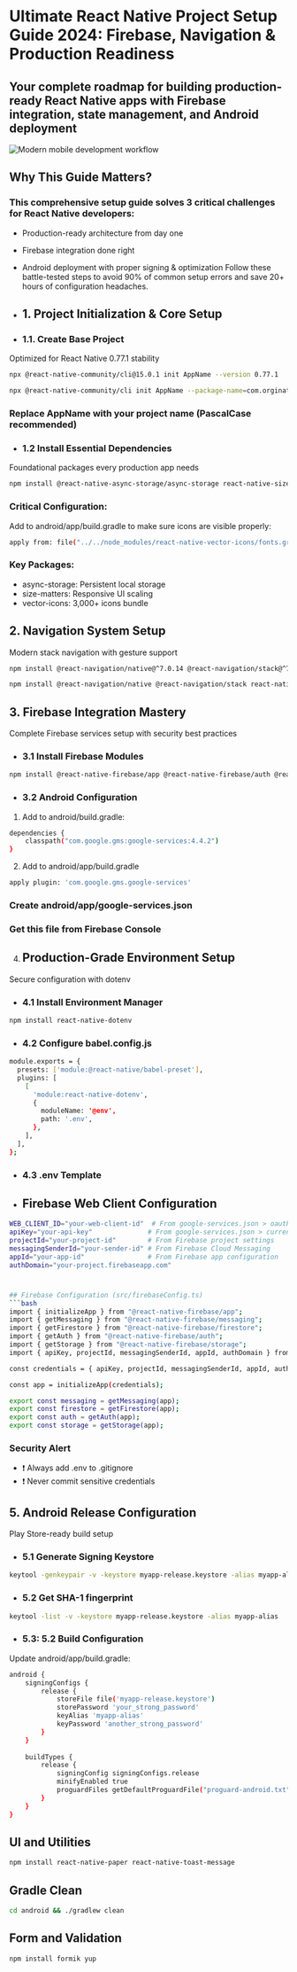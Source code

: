 # Ultimate React Native Project Setup Guide 2024: Firebase, Navigation & Production Readiness
## Your complete roadmap for building production-ready React Native apps with Firebase integration, state management, and Android deployment
![Modern mobile development workflow](https://images.unsplash.com/photo-1555099962-4199c345e5dd?ixlib=rb-1.2.1&auto=format&fit=crop&w=1350&q=80)

## Why This Guide Matters?
### This comprehensive setup guide solves 3 critical challenges for React Native developers:
* Production-ready architecture from day one
* Firebase integration done right
* Android deployment with proper signing & optimization
Follow these battle-tested steps to avoid 90% of common setup errors and save 20+ hours of configuration headaches.

* ## 1. Project Initialization & Core Setup
* ### 1.1. Create Base Project
Optimized for React Native 0.77.1 stability
```bash
npx @react-native-community/cli@15.0.1 init AppName --version 0.77.1
```
```bash
npx @react-native-community/cli init AppName --package-name=com.orgination.appname
```
### Replace AppName with your project name (PascalCase recommended)
* ### 1.2 Install Essential Dependencies
Foundational packages every production app needs
```bash
npm install @react-native-async-storage/async-storage react-native-size-matters react-native-vector-icons
```
### Critical Configuration:
Add to android/app/build.gradle to make sure icons are visible properly:
```bash
apply from: file("../../node_modules/react-native-vector-icons/fonts.gradle")
```
### Key Packages:
* async-storage: Persistent local storage
* size-matters: Responsive UI scaling
* vector-icons: 3,000+ icons bundle

## 2. Navigation System Setup
Modern stack navigation with gesture support
```bash
npm install @react-navigation/native@^7.0.14 @react-navigation/stack@^7.1.1 react-native-gesture-handler@^2.23.1 react-native-reanimated@^3.16.7 react-native-safe-area-context@^5.2.0 react-native-screens@^4.7.0
```
```bash
npm install @react-navigation/native @react-navigation/stack react-native-gesture-handler react-native-reanimated react-native-safe-area-context react-native-screens
```
## 3. Firebase Integration Mastery
Complete Firebase services setup with security best practices
* ### 3.1 Install Firebase Modules
```bash
npm install @react-native-firebase/app @react-native-firebase/auth @react-native-firebase/firestore @react-native-firebase/database @react-native-firebase/storage
```
* ### 3.2 Android Configuration
1. Add to android/build.gradle:
```bash
dependencies {
    classpath("com.google.gms:google-services:4.4.2")
}
```
2. Add to android/app/build.gradle
```bash
apply plugin: 'com.google.gms.google-services'
```
### Create android/app/google-services.json
### Get this file from Firebase Console

4. ## Production-Grade Environment Setup
Secure configuration with dotenv
* ### 4.1 Install Environment Manager
```bash
npm install react-native-dotenv
```
* ### 4.2 Configure babel.config.js
```bash
module.exports = {
  presets: ['module:@react-native/babel-preset'],
  plugins: [
    [
      'module:react-native-dotenv',
      {
        moduleName: '@env',
        path: '.env',
      },
    ],
  ],
};
```
* ### 4.3 .env Template
* ## Firebase Web Client Configuration
```bash
WEB_CLIENT_ID="your-web-client-id"  # From google-services.json > oauth_client > client_type 3
apiKey="your-api-key"              # From google-services.json > current_key
projectId="your-project-id"        # From Firebase project settings
messagingSenderId="your-sender-id" # From Firebase Cloud Messaging
appId="your-app-id"                # From Firebase app configuration
authDomain="your-project.firebaseapp.com"
```
#
```bash
## Firebase Configuration (src/firebaseConfig.ts)
```bash
import { initializeApp } from "@react-native-firebase/app";
import { getMessaging } from "@react-native-firebase/messaging";
import { getFirestore } from "@react-native-firebase/firestore";
import { getAuth } from "@react-native-firebase/auth";
import { getStorage } from "@react-native-firebase/storage";
import { apiKey, projectId, messagingSenderId, appId, authDomain } from "@env";

const credentials = { apiKey, projectId, messagingSenderId, appId, authDomain };

const app = initializeApp(credentials);

export const messaging = getMessaging(app);
export const firestore = getFirestore(app);
export const auth = getAuth(app);
export const storage = getStorage(app);
```

### Security Alert
* ❗ Always add .env to .gitignore
* ❗ Never commit sensitive credentials

## 5. Android Release Configuration
Play Store-ready build setup

* ### 5.1 Generate Signing Keystore
```bash
keytool -genkeypair -v -keystore myapp-release.keystore -alias myapp-alias -keyalg RSA -keysize 2048 -validity 10000
```
* ### 5.2 Get SHA-1 fingerprint
```bash
keytool -list -v -keystore myapp-release.keystore -alias myapp-alias
```
* ### 5.3: 5.2 Build Configuration
Update android/app/build.gradle:
```bash
android {
    signingConfigs {
        release {
            storeFile file('myapp-release.keystore')
            storePassword 'your_strong_password'
            keyAlias 'myapp-alias'
            keyPassword 'another_strong_password'
        }
    }
    
    buildTypes {
        release {
            signingConfig signingConfigs.release
            minifyEnabled true
            proguardFiles getDefaultProguardFile("proguard-android.txt"), "proguard-rules.pro"
        }
    }
}
```
## UI and Utilities
```bash
npm install react-native-paper react-native-toast-message
```

## Gradle Clean
```bash
cd android && ./gradlew clean
```
## Form and Validation
```bash
npm install formik yup
```
